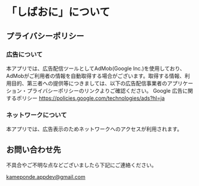 # 「しばおに」について

## プライバシーポリシー

### 広告について

本アプリでは、広告配信ツールとしてAdMob(Google Inc.)を使用しており、AdMobがご利用者の情報を自動取得する場合がございます。取得する情報、利用目的、第三者への提供等につきましては、以下の広告配信事業者のアプリケーション・プライバシーポリシーのリンクよりご確認ください。
Google 広告に関するポリシー
https://policies.google.com/technologies/ads?hl=ja

### ネットワークについて

本アプリでは、広告表示のためネットワークへのアクセスが利用されます。

## お問い合わせ先

不具合やご不明な点などございましたら下記にご連絡ください。

kameponde.appdev@gmail.com